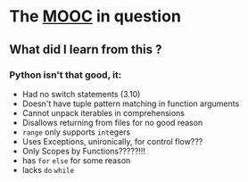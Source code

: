 # The [MOOC](https://lms.fun-mooc.fr/courses/course-v1:ulb+44013+session06/info) in question

## What did I learn from this ?
### Python isn't that good, it:
* Had no switch statements (3.10)
* Doesn't have tuple pattern matching in function arguments
* Cannot unpack iterables in comprehensions
* Disallows returning from files for no good reason
* `range` only supports `int`egers
* Uses Exceptions, unironically, for control flow???
* Only Scopes by Functions?????!!!
* has `for` `else` for some reason
* lacks `do` `while`
